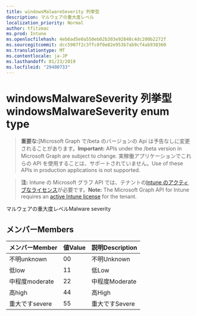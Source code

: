 ```yaml
---
title: windowsMalwareSeverity 列挙型
description: マルウェアの重大度レベル
localization_priority: Normal
author: tfitzmac
ms.prod: Intune
ms.openlocfilehash: 4eb6ad5e0a550eb02b303e92848c4dc200b2272f
ms.sourcegitcommit: dcc5907f2c3ffc0f0e82e953b7ab9cf4ab938360
ms.translationtype: MT
ms.contentlocale: ja-JP
ms.lasthandoff: 01/23/2019
ms.locfileid: "29400733"
---
```

# <a name="windowsmalwareseverity-enum-type"></a><span data-ttu-id="cd06c-103">windowsMalwareSeverity 列挙型</span><span class="sxs-lookup"><span data-stu-id="cd06c-103">windowsMalwareSeverity enum type</span></span>

> <span data-ttu-id="cd06c-104">**重要な:**[Microsoft Graph で/beta のバージョンの Api は予告なしに変更されることがあります。</span><span class="sxs-lookup"><span data-stu-id="cd06c-104">**Important:** APIs under the /beta version in Microsoft Graph are subject to change.</span></span> <span data-ttu-id="cd06c-105">実稼働アプリケーションでこれらの API を使用することは、サポートされていません。</span><span class="sxs-lookup"><span data-stu-id="cd06c-105">Use of these APIs in production applications is not supported.</span></span>

> <span data-ttu-id="cd06c-106">**注:** Intune の Microsoft グラフ API では、テナントの[Intune のアクティブなライセンス](https://go.microsoft.com/fwlink/?linkid=839381)が必要です。</span><span class="sxs-lookup"><span data-stu-id="cd06c-106">**Note:** The Microsoft Graph API for Intune requires an [active Intune license](https://go.microsoft.com/fwlink/?linkid=839381) for the tenant.</span></span>

<span data-ttu-id="cd06c-107">マルウェアの重大度レベル</span><span class="sxs-lookup"><span data-stu-id="cd06c-107">Malware severity</span></span>

## <a name="members"></a><span data-ttu-id="cd06c-108">メンバー</span><span class="sxs-lookup"><span data-stu-id="cd06c-108">Members</span></span>
|<span data-ttu-id="cd06c-109">メンバー</span><span class="sxs-lookup"><span data-stu-id="cd06c-109">Member</span></span>|<span data-ttu-id="cd06c-110">値</span><span class="sxs-lookup"><span data-stu-id="cd06c-110">Value</span></span>|<span data-ttu-id="cd06c-111">説明</span><span class="sxs-lookup"><span data-stu-id="cd06c-111">Description</span></span>|
|:---|:---|:---|
|<span data-ttu-id="cd06c-112">不明</span><span class="sxs-lookup"><span data-stu-id="cd06c-112">unknown</span></span>|<span data-ttu-id="cd06c-113">0</span><span class="sxs-lookup"><span data-stu-id="cd06c-113">0</span></span>|<span data-ttu-id="cd06c-114">不明</span><span class="sxs-lookup"><span data-stu-id="cd06c-114">Unknown</span></span>|
|<span data-ttu-id="cd06c-115">低</span><span class="sxs-lookup"><span data-stu-id="cd06c-115">low</span></span>|<span data-ttu-id="cd06c-116">1</span><span class="sxs-lookup"><span data-stu-id="cd06c-116">1</span></span>|<span data-ttu-id="cd06c-117">低</span><span class="sxs-lookup"><span data-stu-id="cd06c-117">Low</span></span>|
|<span data-ttu-id="cd06c-118">中程度</span><span class="sxs-lookup"><span data-stu-id="cd06c-118">moderate</span></span>|<span data-ttu-id="cd06c-119">2</span><span class="sxs-lookup"><span data-stu-id="cd06c-119">2</span></span>|<span data-ttu-id="cd06c-120">中程度</span><span class="sxs-lookup"><span data-stu-id="cd06c-120">Moderate</span></span>|
|<span data-ttu-id="cd06c-121">高</span><span class="sxs-lookup"><span data-stu-id="cd06c-121">high</span></span>|<span data-ttu-id="cd06c-122">4</span><span class="sxs-lookup"><span data-stu-id="cd06c-122">4</span></span>|<span data-ttu-id="cd06c-123">高</span><span class="sxs-lookup"><span data-stu-id="cd06c-123">High</span></span>|
|<span data-ttu-id="cd06c-124">重大です</span><span class="sxs-lookup"><span data-stu-id="cd06c-124">severe</span></span>|<span data-ttu-id="cd06c-125">5</span><span class="sxs-lookup"><span data-stu-id="cd06c-125">5</span></span>|<span data-ttu-id="cd06c-126">重大です</span><span class="sxs-lookup"><span data-stu-id="cd06c-126">Severe</span></span>|




